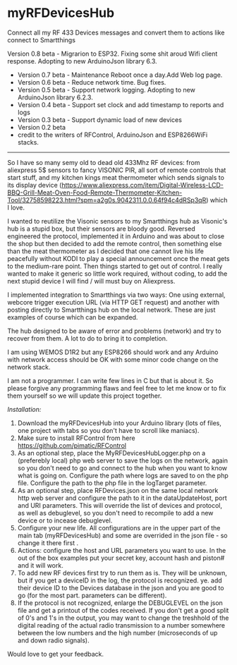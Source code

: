 # myRFDevicesHub

Connect all my RF 433 Devices messages and convert them to actions like connect to Smartthings

Version 0.8 beta - Migrarion to ESP32. Fixing some shit aroud Wifi client response. Adopting to new ArduinoJson library 6.3.
 * Version 0.7 beta - Maintenance Reboot once a day.Add Web log page.
 * Version 0.6 beta - Reduce network time. Bug fixes.
 * Version 0.5 beta - Support network logging. Adopting to new ArduinoJson library 6.2.3. 
 * Version 0.4 beta - Support set clock and add timestamp to reports and logs
 * Version 0.3 beta - Support dynamic load of new devices
 * Version 0.2 beta
 * credit to the writers of RFControl, ArduinoJson and ESP8266WiFi stacks.
--------------------------------------------------------------------------------------------


So I have so many semy old to dead old 433Mhz RF  devices: from aliexpress 5$ sensors to fancy VISONIC PIR, all sort of remote controls that start stuff, and my kitchen kings meat thermometer which sends signals to its display device (https://www.aliexpress.com/item/Digital-Wireless-LCD-BBQ-Grill-Meat-Oven-Food-Remote-Thermometer-Kitchen-Tool/32758598223.html?spm=a2g0s.9042311.0.0.64f94c4dRSp3qR) which I love.

I wanted to reutilize the Visonic sensors to my Smartthings hub as Visonic's hub is a stupid box, but their sensors are bloody good.
Reversed engineered the protocol, implemented it in Arduino and was about to close the shop but then decided to add the remote control, then something else than the meat thermometer as I decided that one cannot live his life peacefully without KODI to play a special announcement once the meat gets to the medium-rare point.
Then things started to get out of control. I really wanted to make it generic so little work required, without coding, to add the next stupid device I will find / will must buy on Aliexpress. 

I implemented integration to Smartthings via two ways: One using external, webcore trigger execution URL (via HTTP GET request) and another with posting directly to Smartthings hub on the local network. These are just examples of course which can be expanded.

The hub designed to be aware of error and problems (network) and try to recover from them. A lot to do to bring it to completion.

I am using WEMOS D1R2 but any ESP8266 should work and any Arduino with network access should be OK with some minor code change on the network stack.

I am not a programmer. I can write few lines in C but that is about it.  So please forgive any programming flaws and feel free to let me know or to fix them yourself so we will update this project together.


*Installation:* 
1. Download the myRFDevicesHub into your Arduino library (lots of files, one project with tabs so you don't have to scroll like maniacs).
2. Make sure to install RFControl from here https://github.com/pimatic/RFControl
3. As an optional step, place the MyRFDevicesHubLogger.php on a (preferebly local) php web server to save the logs on the network, again so you don't need to go and connect to the hub when you want to know what is going on. Configure the path where logs are saved to on the php file. Configure the path to the php file in the logTarget parameter.
4. As an optional step, place RFDevices.json on the same local network http web server and configure the path to it in the dataUpdateHost, port and URI parameters. This will override the list of devices and protocol, as well as debuglevel, so you don't need to recompile to add a new device or to incease debuglevel.
3. Configure your new life. All configurations are in the upper part of the main tab (myRFDevicesHub) and some are overrided in the json file - so change it there first .
5. Actions: configure the host and URL parameters you want to use. In the out of the box  examples put your secret key, account hash and piston# and it will work.
6. To add new RF devices first try to run them as is. They will be unknown, but if you get a deviceID in the log, the protocol is recognized. ye. add their device ID to the Devices database in the json and you are good to go (for the most part. parameters can be different).
6. If the protocol is not recognized, enlarge the DEBUGLEVEL on the json file and get a printout of the codes received. If you don't get a good split of 0's and 1's in the output, you may want to change the treshhold of the digital reading of the actual radio transmission to a number somewhere between the low numbers and the high number (microseconds of up and down radio signals).


Would love to get your feedback.
